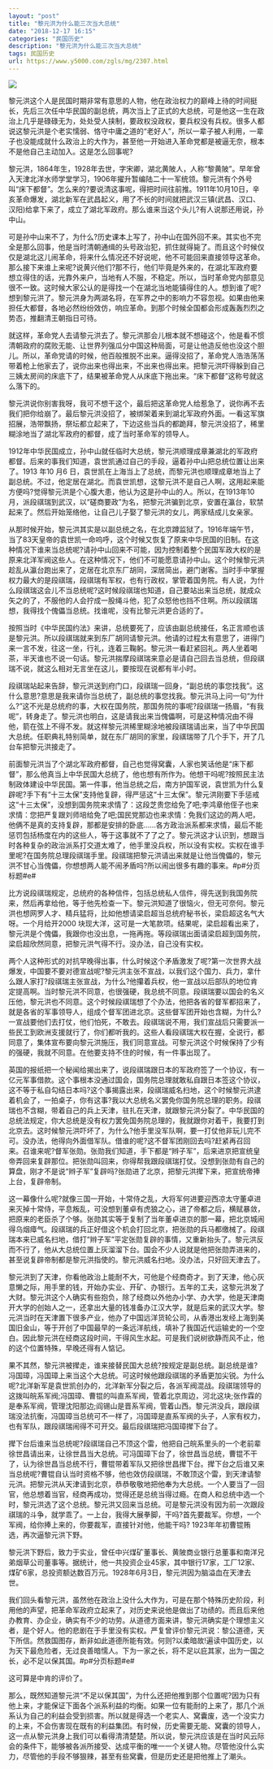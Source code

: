 ```yaml
---
layout: "post"
title: "黎元洪为什么能三次当大总统"
date: "2018-12-17 16:15"
categories: "民国历史"
description: "黎元洪为什么能三次当大总统"
tags: 民国历史
url: https://www.y5000.com/zgls/mg/2307.html
---
```






![](https://img.y5000.com/uploads/allimg/160412/4-160412192342214.jpg)

黎元洪这个人是民国时期非常有意思的人物，他在政治权力的巅峰上待的时间挺长，先后三次任中华民国的副总统，两次当上了正式的大总统，可是他这一生在政治上几乎是碌碌无为，处处受人挟制，要政权没政权，要兵权没有兵权。很多人都说这黎元洪是个老实懦弱、恪守中庸之道的“老好人”，所以一辈子被人利用，一辈子也没能成就什么政治上的大作为，甚至他一开始进入革命党都是被逼无奈，根本不是他自己主动加入。这是怎么回事呢?

黎元洪，1864年生，1928年去世，字宋卿，湖北黄陂人，人称“黎黄陂”。早年曾入天津北洋水师学堂学习，1906年擢升暂编陆二十一军统领。黎元洪有个外号叫“床下都督”。怎么来的?要说清这事呢，得把时间往前推。1911年10月10日，辛亥革命爆发，湖北新军在武昌起义，用了不长的时间就把武汉三镇(武昌、汉口、汉阳)给拿下来了，成立了湖北军政府。那么谁来当这个头儿?有人说那还用说，孙中山。

可是孙中山来不了，为什么?历史课本上写了，孙中山在国外回不来。其实也不完全是那么回事，他是当时清朝通缉的头号政治犯，抓住就得毙了。而且这个时候仅仅是湖北这儿闹革命，将来什么情况还不好说呢，他不可能回来直接领导这革命。那么接下来谁上来呢?说黄兴他们?那不行，他们毕竟是外来的，在湖北军政府要想立得住的话，光靠外来户，当地有人不服，不稳定。所以，当时革命党内部意见很不一致。这时候大家公认的是得找一个在湖北当地能镇得住的人。想到谁了呢?想到黎元洪了。黎元洪身为两湖名将，在军界之中的影响力不容忽视。如果由他来担任大都督，各地必然纷纷效仿，响应革命。到那个时候全国都会形成轰轰烈烈之势态，推翻清王朝指日可待。

就这样，革命党人去请黎元洪去了。黎元洪那会儿根本就不想碰这个，他是看不惯清朝政府的腐败无能、让世界列强瓜分中国这种局面，可是让他造反他也没这个胆儿。所以，革命党请的时候，他百般推脱不出来。逼得没招了，革命党人浩浩荡荡带着枪上他家去了，说你出来也得出来，不出来也得出来。把黎元洪吓得躲到自己三姨太房间的床底下了，结果被革命党人从床底下拖出来。“床下都督”这称号就这么落下的。

黎元洪说你别害我呀，我可不想干这个，最后把这革命党人给惹急了，说你再不去我们把你给崩了。最后黎元洪没招了，被绑架着来到湖北军政府外面。一看这军旗招展，浩带飘扬，祭坛都立起来了，下边这些当兵的都跪拜，黎元洪没招了，稀里糊涂地当了湖北军政府的都督，成了当时革命军的领导人。

1912年中华民国成立，孙中山就任临时大总统，黎元洪顺理成章兼湖北的军政府都督。后来的事我们知道，袁世凯通过自己的手段，逼着孙中山把总统位置让出来了。1913
年10 月6
日，袁世凯在上海当上了总统，而黎元洪也顺理成章地当上了副总统。不过，他定居在湖北。而袁世凯想，这黎元洪不是自己人啊，这用起来能方便吗?觉得黎元洪是个心腹大患，他认为这是孙中山的人。所以，在1913年10月，派段祺瑞到武汉，以“磋商要政”为名，把黎元洪骗到北京，安置在瀛台，软禁起来了。然后开始笼络他，让自己儿子娶了黎元洪的女儿，两家结成儿女亲家。

从那时候开始，黎元洪其实是以副总统之名，在北京蹲监狱了。1916年端午节，当了83天皇帝的袁世凯一命呜呼，这个时候又恢复了原来中华民国的旧制。在这种情况下谁来当总统呢?请孙中山回来不可能，因为控制着整个民国军政大权的是原来北洋军阀这些人。在这种情况下，他们不可能愿意请孙中山。这个时候黎元洪趁乱从瀛台跑出来了，定居在北京东厂胡同，深居简出，避门谢客。当时手中掌握权力最大的是段祺瑞，段祺瑞有军权，也有行政权，掌管着国务院。有人说，为什么段祺瑞这会儿不当总统呢?这时候段祺瑞也知道，自己要站出来当总统，就成众矢之的了，不服他的人会拧成一股绳斗他，犯了众怒他也挡不住啊。所以段祺瑞想，我得找个傀儡当总统。找谁呢，没有比黎元洪更合适的了。

按照当时《中华民国约法》来讲，总统要死了，应该由副总统接任，名正言顺也该是黎元洪。所以段祺瑞就来到东厂胡同请黎元洪。他请的过程太有意思了，进得门来一言不发，往这一坐，行礼，连着三鞠躬。黎元洪一看赶紧回礼。两人坐着喝茶，半天谁也不说一句话。黎元洪揣摩段祺瑞来意必是请自己回去当总统，但段祺瑞不说，就这么相对无言坐在这儿，要按现在说都有半小时。

段祺瑞站起来告辞，黎元洪送到府门口，段祺瑞一回身，“副总统的事您找我”。这什么意思?意思是我来请你当总统了，副总统的事您找我。黎元洪马上问一句“为什么?”这不光是总统府的事，大权在国务院，那国务院的事呢?段祺瑞一扬眉，“有我呢”，转身走了。黎元洪也明白，这是请我出来当傀儡啊，可是这种情况由不得他，箭在弦上不得不发。就这样黎元洪稀里糊涂地被段祺瑞请出来，当了中华民国大总统。任职典礼特别简单，就在东厂胡同的家里，段祺瑞带了几个手下，开了几台车把黎元洪接走了。

前面黎元洪当了个湖北军政府都督，自己也觉得窝囊，人家也笑话他是“床下都督”，那么他真当上中华民国大总统了，他也想有所作为。他想干吗呢?按照民主法制政体建设中华民国。第一件事，他当总统之后，南方护国军说，袁世凯为什么复辟呢?手下有“十三太保”支持他复辟，得严惩这“十三太保”。黎元洪刚要下手惩戒这“十三太保”，没想到国务院来求情了：这段芝贵您给免了吧;李鸿章他侄子也来求情：您把严复跟刘师培给免了吧;国民党那边也来求情：免我们这边的两人吧，他俩不是真的支持复辟，那都是安排的卧底……各方政治派系都来求情，最后不能惩罚包括杨度在内的这些人，等于这事就不了了之了。黎元洪这才认识到，想跟当时各种复杂的政治派系打交道太难了，他手里没兵权，所以没有实权。实权在谁手里呢?在国务院总理段祺瑞手里。段祺瑞把黎元洪请出来就是让他当傀儡的，黎元洪不甘心当傀儡，你想想两人能不闹矛盾吗?所以闹出很多有趣的事来。#p#分页标题#e#

比方说段祺瑞规定，总统府的各种信件，包括总统私人信件，得先送到我国务院来，然后再拿给他，等于他先检查一下。黎元洪知道了很恼火，但无可奈何。黎元洪也想网罗人才、精兵猛将，比如他想请梁启超当总统府秘书长，梁启超这名气大呀。一个月给开2000
块现大洋，这可是一大笔款项。结果呢，梁启超看出来了，黎元洪是个傀儡，我跟你也没出息，一拖再拖。等段祺瑞出面请梁启超到国务院，梁启超欣然同意，把黎元洪气得不行。没办法，自己没有实权。

两个人这种形式的对抗早晚得出事，什么时候这个矛盾激发了呢?第一次世界大战爆发，中国要不要对德宣战呢?黎元洪主张不宣战，以我们这个国力、兵力，拿什么跟人家打?段祺瑞主张宣战，为什么?他攥着兵权，他一宣战以后部队的地位肯定提高啊。当时黎元洪不同意，也很强硬，我总统不同意。段祺瑞要以国会的名义压他，黎元洪也不同意。这个时候段祺瑞想了个办法，他把各省的督军都招来了，就是各省的军事领导人，组成个督军团进北京。这些督军团开始也含糊，为什么?一宣战要他们去打仗，他们怕死，不敢去。段祺瑞说不用，我们宣战后只需要派一些民工到欧洲支援就行了，你们都听我的。这些人看段祺瑞大权在握，全说行，都同意了，集体宣布要向黎元洪施压，我们同意宣战。可黎元洪这个时候保持了少有的强硬，我就不同意。在他要支持不住的时候，有一件事出现了。

英国的报纸把一个秘闻给揭出来了，说段祺瑞跟日本的军政府签了一个协议，有一亿元军事借款。这个事根本没通过国会，国务院总理就敢私自跟日本签这个协议，这不等于私自勾结日本吗?这个事揭露出来，段祺瑞威名扫地，这个时候黎元洪逮着机会了，一拍桌子，你有这事?我以大总统名义罢免你国务院总理的职务。段祺瑞也不含糊，带着自己的兵上天津，驻扎在天津，就跟黎元洪分裂了。中华民国的总统法规定，你大总统是没有权力罢免国务院总理的，我就跟你对着干，我要打到北京去。这时候黎元洪吓坏了，为什么?他手里没军队啊，要一打仗他非玩儿完不可。没办法，他得向外面借军队。借谁的呢?这不督军团刚回去吗?赶紧再召回来。召谁来呢?督军张勋。张勋我们知道，手下都是“辫子军”，后来进京把宣统皇帝弄回来复辟那位。把张勋叫回来，你得帮我跟段祺瑞打仗。没想到张勋有自己的算盘，刚才不是说“辫子军”复辟吗?张勋进了北京，把黎元洪撵下来，把宣统帝捧上台，复辟帝制。

这一幕像什么呢?就像三国一开始，十常侍之乱，大将军何进要迎西凉太守董卓进来灭掉十常侍，平息叛乱，可没想到董卓有虎狼之心，进了帝都之后，横赋暴敛，把原来的老臣杀了个够。张勋其实等于复制了当年董卓进京的那一幕，把北京城闹得乌烟瘴气。段祺瑞的兵正好借这个机会打回北京，把张勋的兵马都缴械了。段祺瑞本来已威名扫地，借打“辫子军”平定张勋复辟的事情，又重新抬头了。黎元洪反而不行了，他从大总统位置上灰溜溜下台。国会不少人说就是他把张勋弄进来的，甚至说复辟帝制都是黎元洪指使的。黎元洪威名扫地。没办法，只好回天津去了。

黎元洪到了天津，你看他政治上能耐不大，可他是个经商奇才。到了天津，他心灰意懒之际，用手里的钱，开始办实业、开矿、办银行。五年的工夫，这黎元洪发了大财。黎元洪这个人确实有些抱负，除了经商以外他办小学、办大学，他是天津南开大学的创始人之一，还拿出大量的钱准备办江汉大学，就是后来的武汉大学。黎元洪当时在天津置下很多产业，他办了中国远洋货轮公司，从香港出发经上海到美国旧金山，等于开创了中国最早的一条远洋航线，填补了我国近代运输史的一个空白。因此黎元洪在经商这段时间，干得风生水起。可是我们说树欲静而风不止，他的这个位置特殊，早晚还得有人惦记。

果不其然，黎元洪被撵走，谁来接替民国大总统?按规定是副总统。副总统是谁?冯国璋，冯国璋上来当这个大总统。可这时候他跟段祺瑞的矛盾更加尖锐。为什么呢?北洋新军是袁世凯创办的，北洋新军分裂之后，各派军阀混战。段祺瑞领导的这拨叫皖系军阀;冯国璋、曹锟的叫直系军阀，管着北京周边，河北这块;张作霖的是奉系军阀，管理沈阳那边;阎锡山是晋系军阀，管着山西。黎元洪没兵，跟段祺瑞没法抗衡，冯国璋当总统可不一样了，冯国璋是直系军阀的头子，人家有权力，也有军队，跟段祺瑞闹得不可开交。最后段祺瑞把冯国璋撵下台了。

撵下台后谁来当总统呢?段祺瑞自己不顶这个雷，他把自己皖系里头的一个老前辈徐世昌请出来，让徐世昌当大总统。可冯国璋下台了，徐世昌当总统，曹锟不干了，认为徐世昌当总统不行，曹锟带着军队又把徐世昌撵下台。撵下台之后谁又来当总统呢?曹锟自认当时资格不够，他也效仿段祺瑞，不敢顶这个雷，到天津请黎元洪。把黎元洪从天津请到北京，恭恭敬敬地把他奉为大总统。一个人要当了一回官，他总想着当官，经商再成功，觉得还是总统当得过瘾。在商人和总统中选一个时，黎元洪选了这个总统。黎元洪又回来当总统。可是黎元洪没有因为前一次跟段祺瑞的斗争，就学乖了。一上台，我得大展拳脚，干吗?首先要裁军。你想，一个军阀，给你捧上来的，你要裁军，直接针对他，他能干吗?
1923年年初曹锟贿选，再次逼黎元洪下野。

黎元洪下野后，致力于实业，曾任中兴煤矿董事长、黄陂商业银行总董事和南洋兄弟烟草公司董事等。据统计，他一共投资企业45家，其中银行17家，工厂12家、煤矿6家，总投资额达数百万元。1928年6月3日，黎元洪因为脑溢血在天津去世。

我们回头看黎元洪，虽然他在政治上没什么大作为，可是在那个特殊历史阶段，利用他的声望，把革命军政府立起来了，对历史来说他是做出了功绩的。而且后来他办教育、办企业，确实有不少的功劳。从道德方面来讲，黎元洪确实是个理想主义者，是个好人。他的悲剧在于手里没有实权。严复曾评价黎元洪说：黎公道德，天下所信。然救国图存，断非如此道德所能有效。何则?以柔暗故!遍读中国历史，以为天下最危险者，无过良善暗懦人。下为一家之长，将不足以庇其家，出为一国之长，必不足以保其国。#p#分页标题#e#

这可算是中肯的评价了。

那么，既然知道黎元洪“不足以保其国”，为什么还把他推到那个位置呢?因为只有他上来，才能保证下面各个派系利益的均衡。如果一位有能耐的上来了，那几个派系认为自己的利益会受到损害。所以就是得选一个老实人、窝囊废，选一个没实力的上来，不会伤害现在既有的利益集团。有时候，历史需要无能、窝囊的领导人，这一点从黎元洪身上我们可以看得清清楚楚。所以说，黎元洪应该是在当时风云际会的条件下，能够被各派所接受、达成平衡的唯一一个关键人物。尽管他没什么实力，尽管他的手段不够狠辣，甚至有些窝囊，但是历史还是把他推上了潮头。
